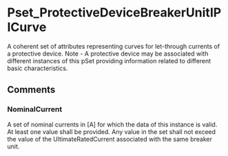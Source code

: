 # Pset_ProtectiveDeviceBreakerUnitIPICurve

A coherent set of attributes representing curves for  let-through currents of a protective device. Note - A protective device may be associated with different instances of this pSet providing information related to different  basic characteristics.


## Comments

### NominalCurrent

A set of nominal currents in [A] for which the data of this instance is valid. At least one value shall be provided. Any value in the set shall not exceed the value of the
UltimateRatedCurrent associated with the same breaker unit.

